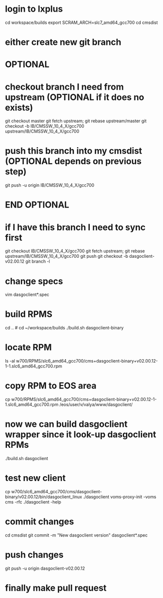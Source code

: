 # login to lxplus
cd workspace/builds
export SCRAM_ARCH=slc7_amd64_gcc700
cd cmsdist
# either create new git branch

# OPTIONAL
# checkout branch I need from upstream (OPTIONAL if it does no exists)
git checkout master
git fetch upstream; git rebase upstream/master
git checkout -b IB/CMSSW_10_4_X/gcc700 upstream/IB/CMSSW_10_4_X/gcc700
# push this branch into my cmsdist (OPTIONAL depends on previous step)
git push -u origin IB/CMSSW_10_4_X/gcc700
# END  OPTIONAL

# if I have this branch I need to sync first
git checkout IB/CMSSW_10_4_X/gcc700
git fetch upstream; git rebase upstream/IB/CMSSW_10_4_X/gcc700
git push
git checkout -b dasgoclient-v02.00.12
git branch -l

# change specs
vim dasgoclient*.spec

# build RPMS
cd .. # cd ~/workspace/builds
./build.sh dasgoclient-binary

# locate RPM
ls -al w700/RPMS/slc6_amd64_gcc700/cms+dasgoclient-binary+v02.00.12-1-1.slc6_amd64_gcc700.rpm

# copy RPM to EOS area
cp w700/RPMS/slc6_amd64_gcc700/cms+dasgoclient-binary+v02.00.12-1-1.slc6_amd64_gcc700.rpm /eos/user/v/valya/www/dasgoclient/

# now we can build dasgoclient wrapper since it look-up dasgoclient RPMs
./build.sh dasgoclient

# test new client
cp w700/slc6_amd64_gcc700/cms/dasgoclient-binary/v02.00.12/bin/dasgoclient_linux ./dasgoclient
voms-proxy-init -voms cms -rfc
./dasgoclient -help

# commit changes
cd cmsdist
git commit -m "New dasgoclient version" dasgoclient*.spec

# push changes
git push -u origin dasgoclient-v02.00.12

# finally make pull request

